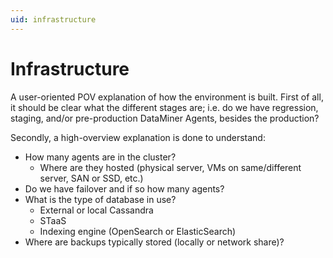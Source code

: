 ```yaml
---
uid: infrastructure
---
```


# Infrastructure

A user-oriented POV explanation of how the environment is built. First of all, it should be clear what the different stages are; i.e. do we have regression, staging, and/or pre-production DataMiner Agents, besides the production?


Secondly, a high-overview explanation is done to understand:

* How many agents are in the cluster?
  * Where are they hosted (physical server, VMs on same/different server, SAN or SSD, etc.)
* Do we have failover and if so how many agents?
* What is the type of database in use?
  * External or local Cassandra
  * STaaS
  * Indexing engine (OpenSearch or ElasticSearch)
* Where are backups typically stored (locally or network share)?